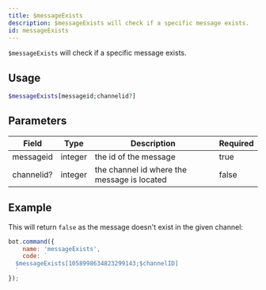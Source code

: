 ```yaml
---
title: $messageExists
description: $messageExists will check if a specific message exists.
id: messageExists
---
```


`$messageExists` will check if a specific message exists.

## Usage

```php
$messageExists[messageid;channelid?]
```

## Parameters

| Field      | Type    | Description                                 | Required |
|------------|---------|---------------------------------------------|----------|
| messageid  | integer | the id of the message                       | true     |
| channelid? | integer | the channel id where the message is located | false    |

## Example

This will return `false` as the message doesn't exist in the given channel:

```javascript
bot.command({
    name: 'messageExists',
    code: `
  $messageExists[1058998634823299143;$channelID]
  `
});
```
